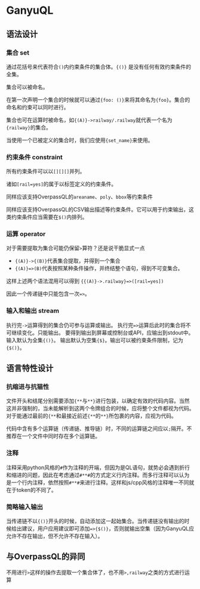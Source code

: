 # GanyuQL

## 语法设计

### 集合 **set**

通过花括号来代表符合`()`内约束条件的集合体。`{()}` 是没有任何有效约束条件的全集。

集合可以被命名。

在第一次声明一个集合的时候就可以通过`{foo: ()}`来将其命名为`{foo}`。集合的命名和约束可以同时进行。

集合也可在运算时被命名，如`{(A)}->railway/.railway`就代表一个名为`{railway}`的集合。

当使用一个已被定义的集合时，我们应使用`{set_name}`来使用。

### 约束条件 **constraint**

所有约束条件可以以`[][][]`并列。

诸如`[rail=yes]`的属于以标签定义的约束条件。

同样应该支持OverpassQL的`areaname`、`poly`、`bbox`等约束条件

同样应该支持OverpassQL的CSV输出描述等约束条件。它可以用于约束输出，这类约束条件应当需要在`$()`内排列。

### 运算 **operator**

对于需要提取为集合可能仍保留`>`算符？还是说干脆显式一点

* `{(A)}->{(B)}`代表集合提取，并得到一个集合
* `{(A)}=>(B)`代表按照某种条件操作，并终结整个语句，得到不可变集合。

这样上述两个语法混用可以得到 `{{(A)}->.railway}=>([rail=yes])`

因此一个传递链中只能包含一次`=>`。

### 输入和输出 **stream**

执行完`->`运算得到的集合仍可参与运算或输出。
执行完`=>`运算后此时的集合将不可继续变化。只能输出。
要得到输出到屏幕或控制台或API，应输出到stdout中。
输入默认为全集`{()}`。
输出默认为空集`{$}`。输出可以被约束条件限制，记为`{$()}`。

## 语言特性设计

### 抗缩进与抗猫性

文件开头和结尾分别需要添加`{**`与`**}`进行包装，以确定有效的代码内容。当然这并非强制的，当未能解析到这两个令牌组合的时候，应将整个文件都视为代码。对于能通过最前的`{**`和最接近前述`{**`的`**}`所包裹的内容，应视为代码。

代码中含有多个运算链（传递链、推导链）时，不同的运算链之间应以`;`隔开。不推荐在一个文件中同时存在多个运算链。

### 注释

注释采用python风格的`#`作为注释的开端，但因为是QL语句，就势必会遇到折行和缩进的问题，因此在考虑通过`#**#`的方式定义行内注释。而多行注释可以认为是一个行内注释，依然按照`#**#`来进行注释。这样和js/cpp风格的注释唯一不同就在于token的不同了。

### 简略输入输出

当传递链不以`{()}`开头的时候，自动添加这一起始集合。当传递链没有输出的时候给出建议，用户应用建议即可添加`=>{$()}`，否则就输出空集（因为GanyuQL应允许不存在输出，但不允许不存在输入）。

## 与OverpassQL的异同

不用进行`>`这样的操作去提取一个集合体了，也不用`>,railway`之类的方式进行运算